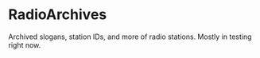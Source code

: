 # RadioArchives
Archived slogans, station IDs, and more of radio stations. Mostly in testing right now.
